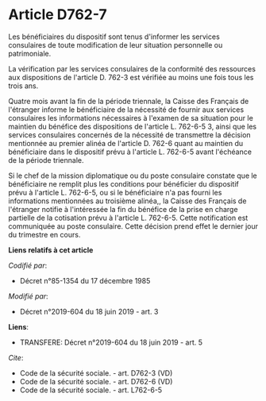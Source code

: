 # Article D762-7

Les bénéficiaires du dispositif sont tenus d'informer les services consulaires de toute modification de leur situation
personnelle ou patrimoniale. 

La vérification par les services consulaires de la conformité des ressources aux dispositions de l'article D. 762-3 est
vérifiée au moins une fois tous les trois ans. 

Quatre mois avant la fin de la période triennale, la Caisse des Français de l'étranger informe le bénéficiaire de la
nécessité de fournir aux services consulaires les informations nécessaires à l'examen de sa situation pour le maintien du
bénéfice des dispositions de l'article L. 762-6-5 3, ainsi que les services consulaires concernés de la nécessité de
transmettre la décision mentionnée au premier alinéa de l'article D. 762-6 quant au maintien du bénéficiaire dans le
dispositif prévu à l'article L. 762-6-5 avant l'échéance de la période triennale. 

Si le chef de la mission diplomatique ou du poste consulaire constate que le bénéficiaire ne remplit plus les conditions pour
bénéficier du dispositif prévu à l'article L. 762-6-5, ou si le bénéficiaire n'a pas fourni les informations mentionnées au
troisième alinéa,, la Caisse des Français de l'étranger notifie à l'intéressée la fin du bénéfice de la prise en charge
partielle de la cotisation prévu à l'article L. 762-6-5. Cette notification est communiquée au poste consulaire. Cette
décision prend effet le dernier jour du trimestre en cours.

**Liens relatifs à cet article**

_Codifié par_:

  - Décret n°85-1354 du 17 décembre 1985

_Modifié par_:

  - Décret n°2019-604 du 18 juin 2019 - art. 3

**Liens**:

  - TRANSFERE: Décret n°2019-604 du 18 juin 2019 - art. 5

_Cite_:

  - Code de la sécurité sociale. - art. D762-3 (VD)
  - Code de la sécurité sociale. - art. D762-6 (VD)
  - Code de la sécurité sociale. - art. L762-6-5
